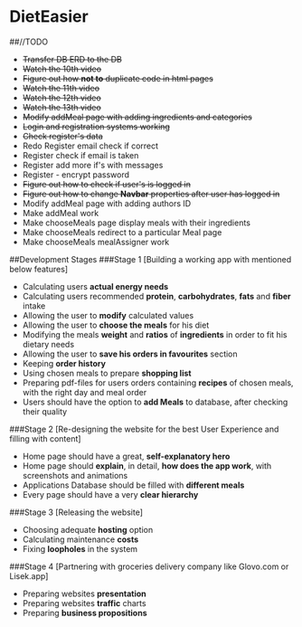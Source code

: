 # DietEasier

##//TODO
- ~~Transfer DB ERD to the DB~~
- ~~Watch the 10th video~~
- ~~Figure out how **not to** duplicate code in html pages~~
- ~~Watch the 11th video~~
- ~~Watch the 12th video~~
- ~~Watch the 13th video~~
- ~~Modify addMeal page with adding ingredients and categories~~
- ~~Login and registration systems working~~
- ~~Check register's data~~
- Redo Register email check if correct
- Register check if email is taken
- Register add more if's with messages
- Register - encrypt password
- ~~Figure out how to check if user's is logged in~~
- ~~Figure out how to change **Navbar** properties after user has logged in~~
- Modify addMeal page with adding authors ID
- Make addMeal work
- Make chooseMeals page display meals with their ingredients
- Make chooseMeals redirect to a particular Meal page
- Make chooseMeals mealAssigner work

##Development Stages
###Stage 1 [Building a working app with mentioned below features]
- Calculating users **actual energy needs**
- Calculating users recommended **protein**, **carbohydrates**, **fats** and **fiber** intake
- Allowing the user to **modify** calculated values
- Allowing the user to **choose the meals** for his diet
- Modifying the meals **weight** and **ratios** of **ingredients** in order to fit his dietary needs
- Allowing the user to **save his orders in favourites** section
- Keeping **order history**
- Using chosen meals to prepare **shopping list**
- Preparing pdf-files for users orders containing **recipes** of chosen meals, with the right day and meal order
- Users should have the option to **add Meals** to database, after checking their quality

###Stage 2 [Re-designing the website for the best User Experience and filling with content]
- Home page should have a great, **self-explanatory hero**
- Home page should **explain**, in detail, **how does the app work**, with screenshots and animations
- Applications Database should be filled with **different meals**
- Every page should have a very **clear hierarchy**

###Stage 3 [Releasing the website]
- Choosing adequate **hosting** option
- Calculating maintenance **costs**
- Fixing **loopholes** in the system

###Stage 4 [Partnering with groceries delivery company like Glovo.com or Lisek.app]
- Preparing websites **presentation**
- Preparing websites **traffic** charts
- Preparing **business propositions**